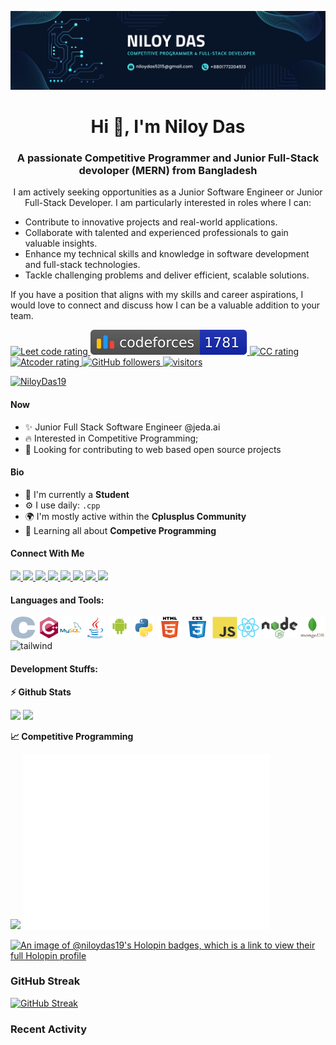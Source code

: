 ![logo](https://github.com/NiloyDas19/NiloyDas19/blob/main/img/LinkedIn%20Banner.png)

<h1 align = "center"> Hi 👋, I'm Niloy Das</h1>
<h3 align = "center">A passionate Competitive Programmer and Junior Full-Stack devoloper (MERN) from Bangladesh </h3>
<p align = "center">
  I am actively seeking opportunities as a Junior Software Engineer or Junior Full-Stack Developer. I am particularly interested in roles where I can:

  - Contribute to innovative projects and real-world applications.
  - Collaborate with talented and experienced professionals to gain valuable insights.
  - Enhance my technical skills and knowledge in software development and full-stack technologies.
  - Tackle challenging problems and deliver efficient, scalable solutions.

If you have a position that aligns with my skills and career aspirations, I would love to connect and discuss how I can be a valuable addition to your team.
</p>
<p align="left">
  <a href="https://leetcode.com/Niloy_Das_19/">
    <img src="https://cp-logo.vercel.app/leetcode/Niloy_Das_19" alt="Leet code rating" />
  </a>
  <a href="https://codeforces.com/profile/Niloy_Das_19">
    <img src="https://raw.githubusercontent.com/NiloyDas19/cf-stats/main/output/max_rating.svg" alt="CF rating" />
  </a>
  <a href="https://www.codechef.com/users/niloy01">
    <img src="https://img.shields.io/badge/CodeChef-2141-yellow" alt="CC rating" />
  </a>
  <a href="https://atcoder.jp/users/Niloy_Das_19">
    <img src="https://cp-logo.vercel.app/atcoder/Niloy_Das_19" alt="Atcoder rating" />
  </a>
  <a href="https://github.com/NiloyDas19?tab=followers">
    <img alt="GitHub followers" src="https://img.shields.io/github/followers/NiloyDas19?color=green&logo=github">
  </a>
  <a href="https://github.com/NiloyDas19">
    <img src="https://komarev.com/ghpvc/?username=NiloyDas19" alt="visitors" />
  </a>
 <p align="left"> <a href="https://github.com/ryo-ma/github-profile-trophy"><img src="https://github-profile-trophy.vercel.app/?username=NiloyDas19" theme="dark" alt="NiloyDas19" /></a> </p>

#### Now

- ✨ Junior Full Stack Software Engineer @jeda.ai
- :fire: Interested in Competitive Programming;
- :calendar: Looking for contributing to web based open source projects 

#### Bio

- 🏢 I'm currently a **Student**
- ⚙️ I use daily: `.cpp`
- 🌍 I'm mostly active within the **Cplusplus Community**
- 🌱 Learning all about **Competive Programming**

#### Connect With Me
<p left="center">
<a href="https://www.linkedin.com/in/niloydas19/">
  <img src="https://img.shields.io/badge/linkedin-%230077B5.svg?&style=for-the-badge&logo=linkedin&logoColor=white" height=25>
</a> 
<a href="https://www.facebook.com/NiloyDas19/">
  <img src="https://img.shields.io/badge/Facebook-1877F2?style=for-the-badge&logo=facebook&logoColor=white" height=25>
</a>
 <a href="https://codeforces.com/profile/Niloy_Das_19">
  <img src="https://img.shields.io/badge/Codeforces-12100E?style=for-the-badge&logo=codeforces&logoColor=white" height=25>
</a>
  <a href="https://www.leetcode.com/Niloy_Das_19">
  <img src="https://img.shields.io/badge/LeeCode-12100E?style=for-the-badge&logo=leetcode&logoColor=white" height=25>
</a>
  <a href="https://www.codechef.com/users/niloy01">
  <img src="https://img.shields.io/badge/Codechef-12100E?style=for-the-badge&logo=codechef&logoColor=white" height=25>
</a>
</a>
  <a href="https://atcoder.jp/users/Niloy_Das_19">
  <img src="https://img.shields.io/badge/atcoder-12100E?style=for-the-badge&logo=atcoder&logoColor=white" height=25>
</a>
<a href="https://www.hackerrank.com/Niloy_Das_19">
  <img src="https://img.shields.io/badge/HackerRank-12100E?style=for-the-badge&logo=hackerrank&logoColor=white" height=25>
</a>
<a href="https://www.hackerearth.com/@Niloy_Das_19">
  <img src="https://img.shields.io/badge/HackerEarth-12100E?style=for-the-badge&logo=hackerearth&logoColor=white" height=25>
</a>
</p>

#### Languages and Tools:

<img src="https://raw.githubusercontent.com/devicons/devicon/master/icons/c/c-original.svg" alt="c" width="40" height="35"/> <img height="35" src="img/cpp.svg" alt="cpp"><img height="35" src="img/mysql.svg" alt="sql"> <img height="35" src="img/java.svg" alt="java"> <img height="35" src="img/as.svg" alt="as"> <img height="35" src="img/py.svg" alt="py"> <img src="https://raw.githubusercontent.com/devicons/devicon/master/icons/html5/html5-original-wordmark.svg" alt="html5" width="40" height="35"/> <img src="https://raw.githubusercontent.com/devicons/devicon/master/icons/css3/css3-original-wordmark.svg" alt="css3" width="40" height="35"/> <img src="https://raw.githubusercontent.com/devicons/devicon/master/icons/javascript/javascript-original.svg" alt="javascript" width="40" height="35"/><img height="35" src="img/react-original.svg" alt="reactjs"> <img height="35" src="img/nodejs.png" alt="nodejs"> <img src="https://raw.githubusercontent.com/devicons/devicon/master/icons/mongodb/mongodb-original-wordmark.svg" alt="mongodb" width="40" height="35"/> <img src="https://www.vectorlogo.zone/logos/tailwindcss/tailwindcss-icon.svg" alt="tailwind" width="40" height="35"/> 
#### Development Stuffs:

<b>⚡ Github Stats</b>

<p float="left">
<img height="180em" src="https://github-readme-stats.vercel.app/api?username=NiloyDas19&show_icons=true&hide_border=true&&count_private=true&include_all_commits=true" /> 
<img height="180em" src="https://github-readme-stats.vercel.app/api/top-langs/?username=NiloyDas19&show_icons=true&hide_border=true&layout=compact&langs_count=8"/>
</p>

<b>&#128200; Competitive Programming</b>
<p float="left">
<img height="273em" src="https://leetcard.jacoblin.cool/Niloy_Das_19?theme=light&font=Karma&ext=contest" />
<img height="280em" src="https://raw.githubusercontent.com/NiloyDas19/cf-stats/main/output/light_card.svg" />
</p>

[![An image of @niloydas19's Holopin badges, which is a link to view their full Holopin profile](https://holopin.me/niloydas19)](https://holopin.io/@niloydas19)

### GitHub Streak

[![GitHub Streak](https://github-readme-streak-stats.herokuapp.com/?user=NiloyDas19&theme=)](https://git.io/streak-stats)

### Recent Activity


